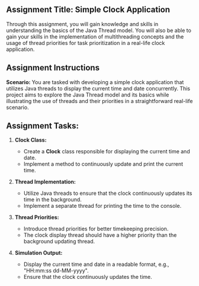 ## Assignment Title: Simple Clock Application
Through this assignment, you will gain knowledge and skills in understanding the basics of the Java Thread model. You will also be able to gain your skills in the implementation of multithreading concepts and the usage of thread priorities for task prioritization in a real-life clock application.

## Assignment Instructions
**Scenario:** You are tasked with developing a simple clock application that utilizes Java threads to display the current time and date concurrently. This project aims to explore the Java Thread model and its basics while illustrating the use of threads and their priorities in a straightforward real-life scenario. 

## Assignment Tasks:
1. **Clock Class:**
   - Create a **Clock** class responsible for displaying the current time and date.
   - Implement a method to continuously update and print the current time.

2. **Thread Implementation:**
   - Utilize Java threads to ensure that the clock continuously updates its time in the background.
   - Implement a separate thread for printing the time to the console.

3. **Thread Priorities:**
   - Introduce thread priorities for better timekeeping precision.
   - The clock display thread should have a higher priority than the background updating thread.

4. **Simulation Output:**
   - Display the current time and date in a readable format, e.g., "HH:mm:ss dd-MM-yyyy".
   - Ensure that the clock continuously updates the time.